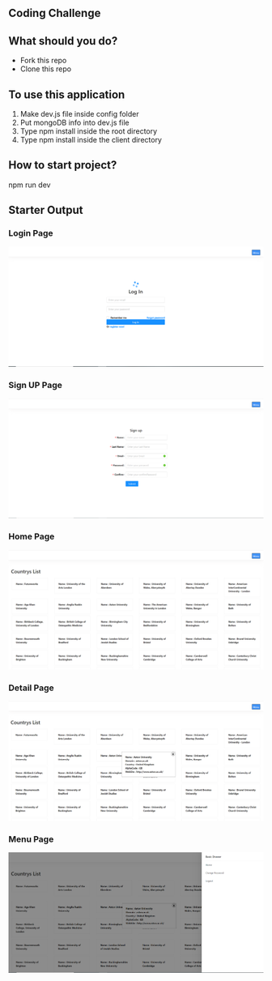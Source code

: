 ## Coding Challenge


## What should you do?

- Fork this repo
- Clone this repo


## To use this application

1. Make dev.js file inside config folder
2. Put mongoDB info into dev.js file
3. Type npm install inside the root directory
4. Type npm install inside the client directory

## How to start project?
 npm run dev

## Starter Output

### Login Page
![alt text](https://github.com/pkpprasanth/Coding-Challenge/blob/master/Screenshot/login.PNG)

### Sign UP Page
![alt text](https://github.com/pkpprasanth/Coding-Challenge/blob/master/Screenshot/signup.PNG)

### Home Page
![alt text](https://github.com/pkpprasanth/Coding-Challenge/blob/master/Screenshot/home.PNG)

### Detail Page
![alt text](https://github.com/pkpprasanth/Coding-Challenge/blob/master/Screenshot/details.PNG)

### Menu Page
![alt text](https://github.com/pkpprasanth/Coding-Challenge/blob/master/Screenshot/menu.PNG)
